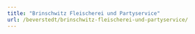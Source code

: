 ```yaml
---
title: "Brinschwitz Fleischerei und Partyservice"
url: /beverstedt/brinschwitz-fleischerei-und-partyservice/
---
```

